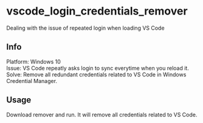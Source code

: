 # vscode_login_credentials_remover
Dealing with the issue of repeated login when loading VS Code

## Info
Platform: Windows 10  
Issue: VS Code repeatly asks login to sync everytime when you reload it.  
Solve: Remove all redundant credentials related to VS Code in Windows Credential Manager.  

## Usage
Download remover and run. It will remove all credentials related to VS Code.
